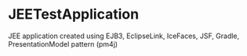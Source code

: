 JEETestApplication
==================

JEE application created using EJB3, EclipseLink, IceFaces, JSF, Gradle, PresentationModel pattern (pm4j)
